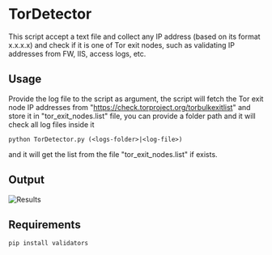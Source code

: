 # TorDetector
This script accept a text file and collect any IP address (based on its format x.x.x.x) and check if it is one of Tor exit nodes, such as validating IP addresses from FW, IIS, access logs, etc.

## Usage
Provide the log file to the script as argument, the script will fetch the Tor exit node IP addresses from "https://check.torproject.org/torbulkexitlist" and store it in "tor_exit_nodes.list" file, you can provide a folder path and it will check all log files inside it

```                  
python TorDetector.py (<logs-folder>|<log-file>)
```

and it will get the list from the file "tor_exit_nodes.list" if exists.

## Output

![Results](https://github.com/salehmuhaysin/TorDetector/blob/master/Selection_010.png?raw=true)


## Requirements
```
pip install validators
```
